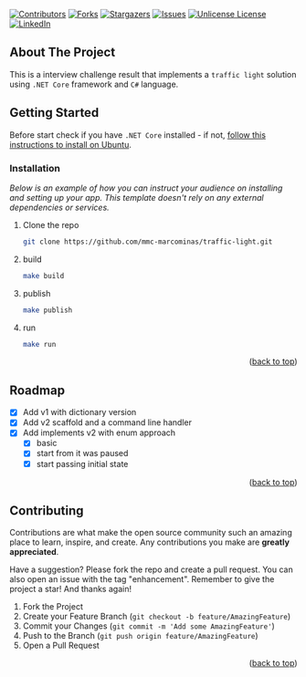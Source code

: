 <a id="readme-top"></a>

[![Contributors][contributors-shield]][contributors-url]
[![Forks][forks-shield]][forks-url]
[![Stargazers][stars-shield]][stars-url]
[![Issues][issues-shield]][issues-url]
[![Unlicense License][license-shield]][license-url]
[![LinkedIn][linkedin-shield]][linkedin-url]


## About The Project

This is a interview challenge result that implements a `traffic light` solution using `.NET Core` framework and `C#` language.


## Getting Started

Before start check if you have `.NET Core` installed - if not, [follow this instructions to install on Ubuntu](https://learn.microsoft.com/en-us/dotnet/core/install/linux-ubuntu).

### Installation

_Below is an example of how you can instruct your audience on installing and setting up your app. This template doesn't rely on any external dependencies or services._

1. Clone the repo
   ```sh
   git clone https://github.com/mmc-marcominas/traffic-light.git
   ```
2. build
   ```sh
   make build 
   ```
3. publish
   ```sh
   make publish 
   ```
3. run
   ```sh
   make run 
   ```

<p align="right">(<a href="#readme-top">back to top</a>)</p>


## Roadmap

- [x] Add v1 with dictionary version
- [x] Add v2 scaffold and a command line handler
- [x] Add implements v2 with enum approach
    - [x] basic
    - [x] start from it was paused
    - [x] start passing initial state

<p align="right">(<a href="#readme-top">back to top</a>)</p>


## Contributing

Contributions are what make the open source community such an amazing place to learn, inspire, and create. Any contributions you make are **greatly appreciated**.

Have a suggestion? Please fork the repo and create a pull request.
You can also open an issue with the tag "enhancement".
Remember to give the project a star! 
And thanks again!

1. Fork the Project
2. Create your Feature Branch (`git checkout -b feature/AmazingFeature`)
3. Commit your Changes (`git commit -m 'Add some AmazingFeature'`)
4. Push to the Branch (`git push origin feature/AmazingFeature`)
5. Open a Pull Request

<p align="right">(<a href="#readme-top">back to top</a>)</p>

[contributors-shield]: https://img.shields.io/github/contributors/othneildrew/Best-README-Template.svg?style=for-the-badge
[contributors-url]: https://github.com/mmc-marcominas/traffic-light/graphs/contributors
[forks-shield]: https://img.shields.io/github/forks/othneildrew/Best-README-Template.svg?style=for-the-badge
[forks-url]: https://github.com/mmc-marcominas/traffic-light/network/members
[stars-shield]: https://img.shields.io/github/stars/othneildrew/Best-README-Template.svg?style=for-the-badge
[stars-url]: https://github.com/mmc-marcominas/traffic-light/stargazers
[issues-shield]: https://img.shields.io/github/issues/othneildrew/Best-README-Template.svg?style=for-the-badge
[issues-url]: https://github.com/mmc-marcominas/traffic-light/issues
[license-shield]: https://img.shields.io/github/license/othneildrew/Best-README-Template.svg?style=for-the-badge
[license-url]: https://github.com/mmc-marcominas/traffic-light/blob/master/LICENSE.txt
[linkedin-shield]: https://img.shields.io/badge/-LinkedIn-black.svg?style=for-the-badge&logo=linkedin&colorB=555
[linkedin-url]: https://linkedin.com/in/marcominas

